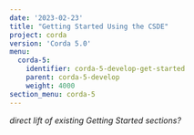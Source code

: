 ```yaml
---
date: '2023-02-23'
title: "Getting Started Using the CSDE"
project: corda
version: 'Corda 5.0'
menu:
  corda-5:
    identifier: corda-5-develop-get-started
    parent: corda-5-develop
    weight: 4000
section_menu: corda-5
---
```

_direct lift of existing Getting Started sections?_